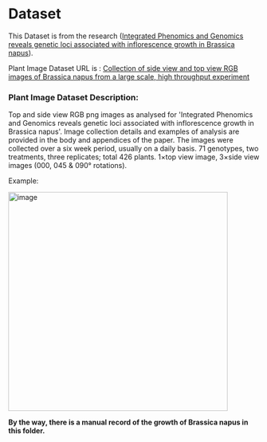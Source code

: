 # Dataset
This Dataset is from the research ([Integrated Phenomics and Genomics reveals genetic loci associated with inflorescence growth in Brassica napus](https://www.biorxiv.org/content/10.1101/2023.03.31.535149v2.full)).

Plant Image Dataset URL is : [Collection of side view and top view RGB images of Brassica napus from a large scale, high throughput experiment](https://research.aber.ac.uk/en/datasets/collection-of-side-view-and-top-view-rgb-images-of-brassica-napus)

### Plant Image Dataset Description:

Top and side view RGB png images as analysed for 'Integrated Phenomics and Genomics reveals genetic loci associated with inflorescence growth in Brassica napus'.
Image collection details and examples of analysis are provided in the body and appendices of the paper.
The images were collected over a six week period, usually on a daily basis.
71 genotypes, two treatments, three replicates; total 426 plants.
1×top view image, 3×side view images (000, 045 & 090° rotations).

Example:

<img width="440" alt="image" src="https://github.com/Tshoiasc/Brassica-napus-growth-research/assets/30382941/51d4b5ed-56e3-427a-a530-984576fed75b">


**By the way, there is a manual record of the growth of Brassica napus in this folder.**
